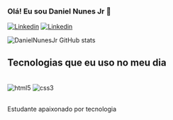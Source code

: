 ### Olá! Eu sou Daniel Nunes Jr 👋

[![Linkedin](https://img.shields.io/badge/LinkedIn-0077B5?style=for-the-badge&logo=linkedin&logoColor=white)](https://www.linkedin.com/in/daniel-nunes-764555225/)
[![Linkedin](https://img.shields.io/badge/Instagram-E4405F?style=for-the-badge&logo=instagram&logoColor=white)](https://www.instagram.com/aptoemtudo/?next=%2F)

![DanielNunesJr GitHub stats](https://github-readme-stats.vercel.app/api?username=DanielNunesJr&show_icons=true&theme=radical)

## Tecnologias que eu uso no meu dia 

<div style="display: inline_block"> <br/>
<img align="center" alt="html5" src="https://img.shields.io/badge/HTML5-E34F26?style=for-the-badge&logo=html5&logoColor=white"/>
<img align="center" alt="css3" src="https://img.shields.io/badge/CSS3-1572B6?style=for-the-badge&logo=css3&logoColor=white"/>
</div> <br/>

Estudante apaixonado por tecnologia
